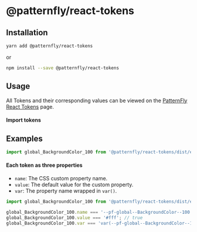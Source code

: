 # @patternfly/react-tokens

## Installation

```bash
yarn add @patternfly/react-tokens
```

or

```bash
npm install --save @patternfly/react-tokens
```

## Usage

All Tokens and their corresponding values can be viewed on the
[PatternFly React Tokens][token-page] page.

#### Import tokens

## Examples
```js
import global_BackgroundColor_100 from '@patternfly/react-tokens/dist/esm/global_-background-color_100';
```

#### Each token as three properties

- `name`: The CSS custom property name.
- `value`: The default value for the custom property.
- `var`: The property name wrapped in `var()`.

```js
import global_BackgroundColor_100 from '@patternfly/react-tokens/dist/esm/global_-background-color_100';

global_BackgroundColor_100.name === '--pf-global--BackgroundColor--100'; // true
global_BackgroundColor_100.value === '#fff'; // true
global_BackgroundColor_100.var === 'var(--pf-global--BackgroundColor--100)'; // true
```

[token-page]: https://patternfly-react.surge.sh/developer-resources/global-css-variables

